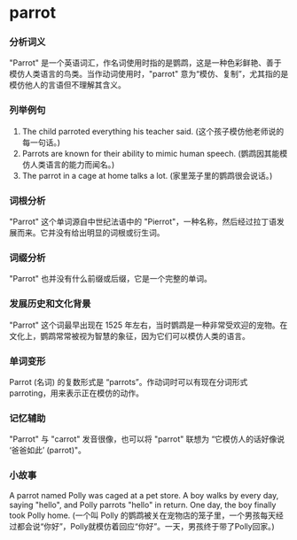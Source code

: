# parrot

### 分析词义

  

"Parrot" 是一个英语词汇，作名词使用时指的是鹦鹉，这是一种色彩鲜艳、善于模仿人类语言的鸟类。当作动词使用时，"parrot" 意为“模仿、复制”，尤其指的是模仿他人的言语但不理解其含义。

  

### 列举例句

  

1.  The child parroted everything his teacher said. (这个孩子模仿他老师说的每一句话。)
2.  Parrots are known for their ability to mimic human speech. (鹦鹉因其能模仿人类语言的能力而闻名。)
3.  The parrot in a cage at home talks a lot. (家里笼子里的鹦鹉很会说话。)

  

### 词根分析

  

"Parrot" 这个单词源自中世纪法语中的 "Pierrot"，一种名称，然后经过拉丁语发展而来。它并没有给出明显的词根或衍生词。

  

### 词缀分析

  

"Parrot" 也并没有什么前缀或后缀，它是一个完整的单词。

  

### 发展历史和文化背景

  

"Parrot" 这个词最早出现在 1525 年左右，当时鹦鹉是一种非常受欢迎的宠物。在文化上，鹦鹉常常被视为智慧的象征，因为它们可以模仿人类的语言。

  

### 单词变形

  

Parrot (名词) 的复数形式是 “parrots”。作动词时可以有现在分词形式 parroting，用来表示正在模仿的动作。

  

### 记忆辅助

  

"Parrot" 与 "carrot" 发音很像，也可以将 "parrot" 联想为 “它模仿人的话好像说 ‘爸爸如此’ (parrot)"。

  

### 小故事

  

A parrot named Polly was caged at a pet store. A boy walks by every day, saying "hello", and Polly parrots "hello" in return. One day, the boy finally took Polly home. (一个叫 Polly 的鹦鹉被关在宠物店的笼子里，一个男孩每天经过都会说“你好”，Polly就模仿着回应“你好”。一天，男孩终于带了Polly回家。)
